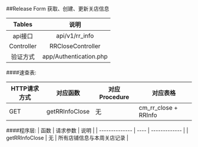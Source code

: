 ##Release Form 获取、创建、更新关店信息


|   Tables   |           说明           |
| :--------: | :--------------------: |
|   api接口    |     api/v1/rr_info     |
| Controller |   RRCloseController    |
|    验证方式    | app/Authentication.php |

####速查表:

| HTTP请求方式 | 对应函数           | 对应Procedure | 对应表格                 |
| -------- | -------------- | ----------- | -------------------- |
| GET      | getRRInfoClose | 无           | cm_rr_close + RRInfo |


####程序层:
| 函数             | 请求参数 | 说明            |
| -------------- | ---- | ------------- |
| getRRInfoClose | 无    | 所有店铺信息与本周关店记录 |







